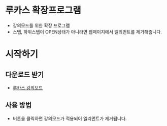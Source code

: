 # 루카스 확장프로그램

- 강의모드를 위한 확장 프로그램
- 스텝, 하위스텝이 OPEN상태가 아니라면 웹페이지에서 엘리먼트를 제거해줍니다.

# 시작하기

## 다운로드 받기

- [루카스 강의모드]()

## 사용 방법

- 버튼을 클릭하면 강의모드가 적용되어 엘리먼트가 제거됩니다.
